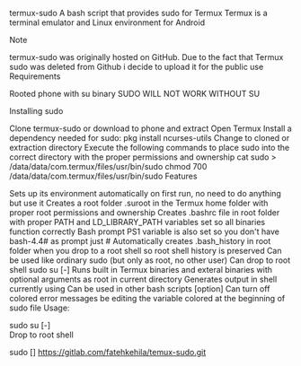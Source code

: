 
termux-sudo
A bash script that provides sudo for Termux
Termux is a terminal emulator and Linux environment for Android

Note

termux-sudo was originally hosted on GitHub.
Due to the fact that Termux sudo was deleted from Github i decide to upload it for the public use Requirements

Rooted phone with su binary
SUDO WILL NOT WORK WITHOUT SU

Installing sudo

Clone termux-sudo or download to phone and extract
Open Termux
Install a dependency needed for sudo: pkg install ncurses-utils
Change to cloned or extraction directory
Execute the following commands to place sudo into the correct directory with the proper permissions and ownership
cat sudo > /data/data/com.termux/files/usr/bin/sudo
chmod 700 /data/data/com.termux/files/usr/bin/sudo
Features

Sets up its environment automatically on first run, no need to do anything but use it
Creates a root folder .suroot in the Termux home folder with proper root permissions and ownership
Creates .bashrc file in root folder with proper PATH and LD_LIBRARY_PATH variables set so all binaries function correctly
Bash prompt PS1 variable is also set so you don't have bash-4.4# as prompt just #
Automatically creates .bash_history in root folder when you drop to a root shell so root shell history is preserved
Can be used like ordinary sudo (but only as root, no other user)
Can drop to root shell sudo su [-]
Runs built in Termux binaries and exteral binaries with optional arguments as root in current directory
Generates output in shell currently using
Can be used in other bash scripts
[option] Can turn off colored error messages be editing the variable colored at the beginning of sudo file
Usage:

sudo su [-]  
  Drop to root shell

sudo <command> [<args>]  https://gitlab.com/fatehkehila/temux-sudo.git
 
